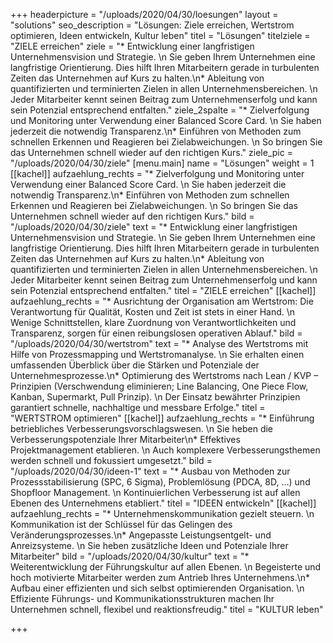 +++
headerpicture = "/uploads/2020/04/30/loesungen"
layout = "solutions"
seo_description = "Lösungen: Ziele erreichen, Wertstrom optimieren, Ideen entwickeln, Kultur leben"
titel = "Lösungen"
titelziele = "ZIELE erreichen"
ziele = "* Entwicklung einer langfristigen Unternehmensvision und Strategie.  \n  Sie geben Ihrem Unternehmen eine langfristige Orientierung. Dies hilft Ihren Mitarbeitern gerade in turbulenten Zeiten das Unternehmen auf Kurs zu halten.\n* Ableitung von quantifizierten und terminierten Zielen in allen Unternehmensbereichen.  \n  Jeder Mitarbeiter kennt seinen Beitrag zum Unternehmenserfolg und kann sein Potenzial entsprechend entfalten."
ziele_2spalte = "* Zielverfolgung und Monitoring unter Verwendung einer Balanced Score Card.  \n  Sie haben jederzeit die notwendig Transparenz.\n* Einführen von Methoden zum schnellen Erkennen und Reagieren bei Zielabweichungen.  \n  So bringen Sie das Unternehmen schnell wieder auf den richtigen Kurs."
ziele_pic = "/uploads/2020/04/30/ziele"
[menu.main]
name = "Lösungen"
weight = 1
[[kachel]]
aufzaehlung_rechts = "* Zielverfolgung und Monitoring unter Verwendung einer Balanced Score Card.  \n  Sie haben jederzeit die notwendig Transparenz.\n* Einführen von Methoden zum schnellen Erkennen und Reagieren bei Zielabweichungen.  \n  So bringen Sie das Unternehmen schnell wieder auf den richtigen Kurs."
bild = "/uploads/2020/04/30/ziele"
text = "* Entwicklung einer langfristigen Unternehmensvision und Strategie.  \n  Sie geben Ihrem Unternehmen eine langfristige Orientierung. Dies hilft Ihren Mitarbeitern gerade in turbulenten Zeiten das Unternehmen auf Kurs zu halten.\n* Ableitung von quantifizierten und terminierten Zielen in allen Unternehmensbereichen.  \n  Jeder Mitarbeiter kennt seinen Beitrag zum Unternehmenserfolg und kann sein Potenzial entsprechend entfalten."
titel = "ZIELE erreichen"
[[kachel]]
aufzaehlung_rechts = "* Ausrichtung der Organisation am Wertstrom: Die Verantwortung für Qualität, Kosten und Zeit ist stets in einer Hand.  \n  Wenige Schnittstellen, klare Zuordnung von Verantwortlichkeiten und Transparenz, sorgen für einen reibungslosen operativen Ablauf."
bild = "/uploads/2020/04/30/wertstrom"
text = "* Analyse des Wertstroms mit Hilfe von Prozessmapping und Wertstromanalyse.  \n  Sie erhalten einen umfassenden Überblick über die Stärken und Potenziale der Unternehmesprozesse.\n* Optimierung des Wertstroms nach Lean / KVP – Prinzipien (Verschwendung eliminieren; Line Balancing, One Piece Flow, Kanban, Supermarkt, Pull Prinzip).  \n  Der Einsatz bewährter Prinzipien garantiert schnelle, nachhaltige und messbare Erfolge."
titel = "WERTSTROM optimieren"
[[kachel]]
aufzaehlung_rechts = "* Einführung betriebliches Verbesserungsvorschlagswesen.  \n  Sie heben die Verbesserungspotenziale Ihrer Mitarbeiter\n* Effektives Projektmanagement etablieren.  \n  Auch komplexere Verbesserungsthemen werden schnell und fokussiert umgesetzt."
bild = "/uploads/2020/04/30/ideen-1"
text = "* Ausbau von Methoden zur Prozessstabilisierung (SPC, 6 Sigma), Problemlösung (PDCA, 8D, …) und Shopfloor Management.  \n  Kontinuierlichen Verbesserung ist auf allen Ebenen des Unternehmens etabliert."
titel = "IDEEN entwickeln"
[[kachel]]
aufzaehlung_rechts = "* Unternehmenskommunikation gezielt steuern.  \n  Kommunikation ist der Schlüssel für das Gelingen des Veränderungsprozesses.\n* Angepasste Leistungsentgelt- und Anreizsysteme.  \n  Sie heben zusätzliche Ideen und Potenziale Ihrer Mitarbeiter"
bild = "/uploads/2020/04/30/kultur"
text = "* Weiterentwicklung der Führungskultur auf allen Ebenen.  \n  Begeisterte und hoch motivierte Mitarbeiter werden zum Antrieb Ihres Unternehmens.\n* Aufbau einer effizienten und sich selbst optimierenden Organisation.  \n  Effiziente Führungs- und Kommunikationsstrukturen machen Ihr Unternehmen schnell, flexibel und reaktionsfreudig."
titel = "KULTUR leben"

+++
